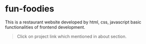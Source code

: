 # fun-foodies
This is a restaurant website developed by html, css, javascript basic functionalities of frontend development.
> Click on project link which mentioned in about section.
